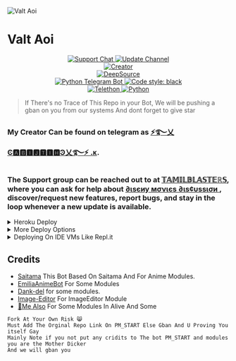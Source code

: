 ![Valt Aoi](https://telegra.ph/file/a67c2340316ee08944927.jpg)
# Valt Aoi 
<p align="center">
<a href="https://telegram.dog/DMT_Movies_Discussion"> <img src="https://img.shields.io/badge/Support-Chat-blue?&logo=telegram" alt="Support Chat" /> </a>
<a href="https://telegram.dog/tamilblasterzzzz"> <img src="https://img.shields.io/badge/Update-Channel-blue?&logo=telegram" alt="Update Channel" /> </a><br>
<a href="https://telegram.dog/DareAbijth"> <img src="https://img.shields.io/badge/Creator-blue?&logo=telegram" alt="Creator" /> </a><br>
<a href="https://deepsource.io/gh/DareAbijth/Valt-Aoi/?ref=repository-badge"><img src="https://static.deepsource.io/deepsource-badge-light-mini.svg" alt="DeepSource"></a><br>
<a href="https://python-telegram-bot.org"> <img src="https://img.shields.io/badge/PTB-13.5-brightgreen?&style=flat-round&logo=github" alt="Python Telegram Bot" /> </a>
<a href="https://github.com/psf/black"><img alt="Code style: black" src="https://img.shields.io/badge/code%20style-black-000000.svg"></a><br>
<a href="https://docs.telethon.dev"> <img src="https://img.shields.io/badge/Telethon-1.16.4-brightgreen?&style=flat-round&logo=github" alt="Telethon" /> </a>
<a href="https://docs.python.org"> <img src="https://img.shields.io/badge/Python-3.9.7-brightgreen?&style=flat-round&logo=python" alt="Python" /> </a><br>
</p>


> If There's no Trace of This Repo in your Bot, We will be pushing a gban on you from our systems And dont forget to give star 



### My Creator Can be found on telegram as [⚡️࿐乂Ͼ🅰️🅱️🅸🅹🆃🅸🅷Ͽ乂࿐⚡️ .ᴋ](https://telegram.dog/DareAbijth).




### The Support group can be reached out to at [𝕋𝔸𝕄𝕀𝕃𝔹𝕃𝔸𝕊𝕋𝔼ℝ𝕊](https://telegram.dog/tamilblasterzzzz), where you can ask for help about [∂ιѕєиу мσνιєѕ ∂ιѕ¢υѕѕισи ](https://telegram.dog/DMT_Movies_Discussion), discover/request new features, report bugs, and stay in the loop whenever a new update is available. 

<details>
	<summary>Heroku Deploy</summary>
	<br>
	<b>
The Easiest Way to Deploy This Bot is Via Heroku.
		In Order To deploy, You Just Have Fill The Necessary Environment Variables and Done!</b>
	
  <h1>
    <p align="center">
        <a href="https://heroku.com/deploy?template=https://github.com/DareAbijth/Valt-Aoi">
            <img src="https://www.herokucdn.com/deploy/button.svg" alt="Deploy">
        </a>
    </p>
</h1>

</details> 

<details>
    <summary>More Deploy Options</summary>
    <br>
    <h2 align="center">

    Deploying on Local Machine

<h2>

```console
    ValtAoi@arch:~$ git clone https://github.com/DareAbijth/Valt-Aoi
    ValtAoi@arch:~$ cd Valt-Aoi=
    ValtAoi@arch:~$ cp sample_config.py config.py
```

Edit Config.py with your own Values

Start with ```python -m Valt-Aoi```

</details>    

<details>
     <summary>Deploying On IDE VMs Like Repl.it</summary>
       <br>
         <p align="left">
            <b> 

            Refer to Deploying On Local Machine

 </b>
</p>
</details>

## Credits

- [Saitama](https://github.com/AnimeKaizoku/SaitamaRobot) This Bot Based On Saitama And For Anime Modules.
- [EmiliaAnimeBot](https://github.com/IzumiCypherX/EmiliaAnimeBot) For Some Modules 
- [Dank-del](https://github.com/Dank-del/Chizuru/) for some modules.
- [Image-Editor](https://github.com/TroJanzHEX/Image-Editor) For ImageEditor Module
- [👀Me Also](https://github.com/DareAbijth) For Some Modules In Alive And Some
```
Fork At Your Own Risk 😸
Must Add The Orginal Repo Link On PM_START Else Gban And U Proving You itself Gay
Mainly Note if you not put any cridits to The bot PM_START and modules you are the Mother Dicker
And we will gban you
```
